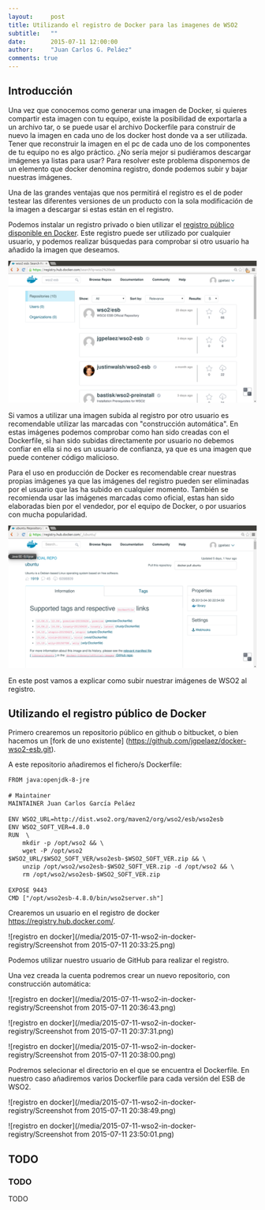 ```yaml
---
layout:     post
title: Utilizando el registro de Docker para las imagenes de WSO2
subtitle:   ""
date:       2015-07-11 12:00:00
author:     "Juan Carlos G. Peláez"
comments: true
---
```


## Introducción

Una vez que conocemos como generar una imagen de Docker, si quieres compartir esta imagen con tu equipo, existe la posibilidad de exportarla a un archivo tar, o se puede usar el archivo Dockerfile para construir de nuevo la imagen en cada uno de los docker host donde va a ser utilizada. Tener que reconstruir la imagen en el pc de cada uno de los componentes de tu equipo no es algo práctico. ¿No sería mejor si pudiéramos descargar imágenes ya listas para usar? Para resolver este problema disponemos de un elemento que docker denomina registro, donde podemos subir y bajar nuestras imágenes.

Una de las grandes ventajas que nos permitirá el registro es el de poder testear las diferentes versiones de un producto con la sola modificación de la imagen a descargar si estas están en el registro.

Podemos instalar un registro privado o bien utilizar el [registro público disponible en Docker](https://registry.hub.docker.com/). Este registro puede ser utilizado por cualquier usuario, y podemos realizar búsquedas para comprobar si otro usuario ha añadido la imagen que deseamos.

![registro en docker](/media/2015-07-11-wso2-in-docker-registry/search-docker-registry.png)

Si vamos a utilizar una imagen subida al registro por otro usuario es recomendable utilizar las marcadas con "construcción automática". En estas imágenes podemos comprobar como han sido creadas con el Dockerfile, si han sido subidas directamente por usuario no debemos confiar en ella si no es un usuario de confianza, ya que es una imagen que puede contener código malicioso.

Para el uso en producción de Docker es recomendable crear nuestras propias imágenes ya que las imágenes del registro pueden ser eliminadas por el usuario que las ha subido en cualquier momento. También se recomienda usar las imágenes marcadas como oficial, estas han sido elaboradas bien por el vendedor, por el equipo de Docker, o por usuarios con mucha popularidad.

![registro en docker](/media/2015-07-11-wso2-in-docker-registry/docker-official-repo.png)

En este post vamos a explicar como subir nuestrar imágenes de WSO2 al registro.

## Utilizando el registro público de Docker

Primero crearemos un repositorio público en github o bitbucket, o bien hacemos un [fork de uno existente] (https://github.com/jgpelaez/docker-wso2-esb.git).

A este repositorio añadiremos el fichero/s Dockerfile:

```docker
FROM java:openjdk-8-jre

# Maintainer
MAINTAINER Juan Carlos García Peláez

ENV WSO2_URL=http://dist.wso2.org/maven2/org/wso2/esb/wso2esb
ENV WSO2_SOFT_VER=4.8.0
RUN  \
	mkdir -p /opt/wso2 && \
	wget -P /opt/wso2 $WSO2_URL/$WSO2_SOFT_VER/wso2esb-$WSO2_SOFT_VER.zip && \
    unzip /opt/wso2/wso2esb-$WSO2_SOFT_VER.zip -d /opt/wso2 && \
    rm /opt/wso2/wso2esb-$WSO2_SOFT_VER.zip

EXPOSE 9443
CMD ["/opt/wso2esb-4.8.0/bin/wso2server.sh"]
```

Crearemos un usuario en el registro de docker https://registry.hub.docker.com/.

![registro en docker](/media/2015-07-11-wso2-in-docker-registry/Screenshot from 2015-07-11 20:33:25.png)


Podemos utilizar nuestro usuario de GitHub para realizar el registro.

Una vez creada la cuenta podremos crear un nuevo repositorio, con construcción automática:

![registro en docker](/media/2015-07-11-wso2-in-docker-registry/Screenshot from 2015-07-11 20:36:43.png)

![registro en docker](/media/2015-07-11-wso2-in-docker-registry/Screenshot from 2015-07-11 20:37:31.png)

![registro en docker](/media/2015-07-11-wso2-in-docker-registry/Screenshot from 2015-07-11 20:38:00.png)

Podremos selecionar el directorio en el que se encuentra el Dockerfile. En nuestro caso añadiremos varios Dockerfile para cada versión del ESB de WSO2.

![registro en docker](/media/2015-07-11-wso2-in-docker-registry/Screenshot from 2015-07-11 20:38:49.png)

![registro en docker](/media/2015-07-11-wso2-in-docker-registry/Screenshot from 2015-07-11 23:50:01.png)





## TODO

### TODO

TODO

